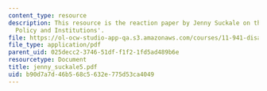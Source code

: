 ```yaml
---
content_type: resource
description: This resource is the reaction paper by Jenny Suckale on the topic 'Disaster
  Policy and Institutions'.
file: https://ol-ocw-studio-app-qa.s3.amazonaws.com/courses/11-941-disaster-vulnerability-and-resilience-spring-2005/b90d7a7d46b568c5632e775d53ca4049_jenny_suckale5.pdf
file_type: application/pdf
parent_uid: 025decc2-3746-51df-f1f2-1fd5ad489b6e
resourcetype: Document
title: jenny_suckale5.pdf
uid: b90d7a7d-46b5-68c5-632e-775d53ca4049
---
```

